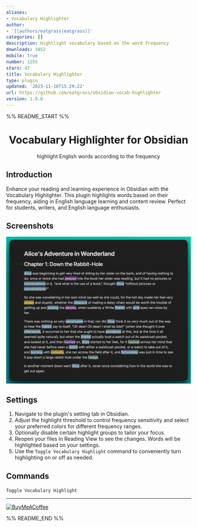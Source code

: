 ```yaml
---
aliases:
- Vocabulary Highlighter
author:
- '[[authors/eatgrass|eatgrass]]'
categories: []
description: Hightlight vocabulary based on the word frequency
downloads: 3852
mobile: true
number: 1255
stars: 47
title: Vocabulary Highlighter
type: plugin
updated: '2023-11-16T15:29:22'
url: https://github.com/eatgrass/obsidian-vocab-highlighter
version: 1.0.8
---
```


%% README_START %%

<h1 align="center">Vocabulary Highlighter for Obsidian</h1>
<p align="center">highlight English words according to the frequency</p>

## Introduction

Enhance your reading and learning experience in Obsidian with the Vocabulary Highlighter. This plugin highlights words based on their frequency, aiding in English language learning and content review. Perfect for students, writers, and English language enthusiasts.

## Screenshots

![Highlight](https://github.com/eatgrass/obsidian-vocab-highlighter/blob/487a3ac1b5023d9f8146c18e01099c4a15d83395/assets/screenshot-1.png)

## Settings

1. Navigate to the plugin's setting tab in Obsidian.
2. Adjust the highlight threshold to control frequency sensitivity and select your preferred colors for different frequency ranges.
3. Optionally disable certain highlight groups to tailor your focus.
4. Reopen your files in Reading View to see the changes. Words will be highlighted based on your settings. 
5. Use the `Toggle Vocabulary Highlight` command to conveniently turn highlighting on or off as needed.

## Commands

`Toggle Vocabulary Highlight`

- - -

[<img src="https://cdn.buymeacoffee.com/buttons/v2/default-yellow.png" alt="BuyMeACoffee" width="100">](https://www.buymeacoffee.com/eatgrass)


%% README_END %%